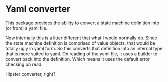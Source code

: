 # Yaml converter
This package provides the ability to convert a state machine definition
into (or from) a yaml file.

Now internally this is a litter different that what I would normally do.
Since the state machine definition is comprised of value objects, that would
be totally ugly in yaml form. So this converts that definition into an
internal type that is more suited to yaml. On reading of the yaml file,
it uses a builder to convert back into the definition. Which means it uses
the default error checking on read.

Hipster converter, right?
